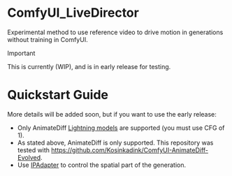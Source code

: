 # ComfyUI_LiveDirector
Experimental method to use reference video to drive motion in generations without training in ComfyUI.

> [!IMPORTANT]  
> This is currently (WIP), and is in early release for testing.

# Quickstart Guide

More details will be added soon, but if you want to use the early release:

- Only AnimateDiff [Lightning models](https://huggingface.co/ByteDance/AnimateDiff-Lightning) are supported (you must use CFG of 1).
- As stated above, AnimateDiff is only supported. This repository was tested with https://github.com/Kosinkadink/ComfyUI-AnimateDiff-Evolved.
- Use [IPAdapter](https://github.com/cubiq/ComfyUI_IPAdapter_plus) to control the spatial part of the generation.
